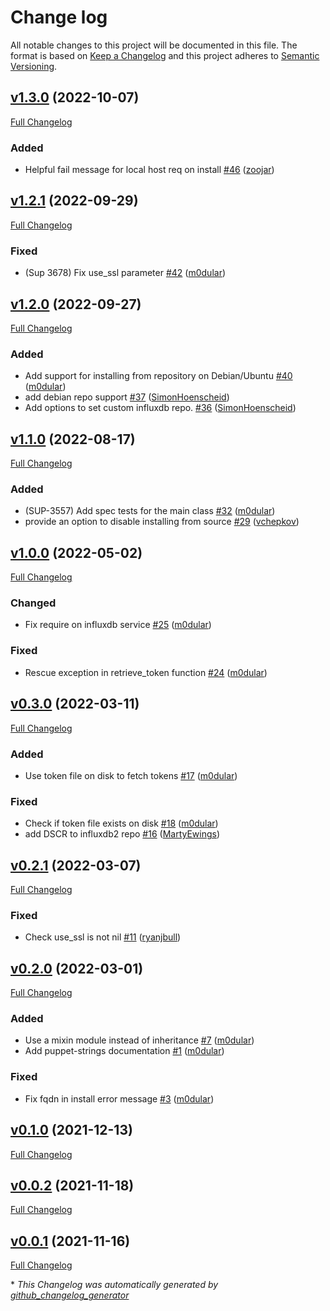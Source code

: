 # Change log

All notable changes to this project will be documented in this file. The format is based on [Keep a Changelog](http://keepachangelog.com/en/1.0.0/) and this project adheres to [Semantic Versioning](http://semver.org).

## [v1.3.0](https://github.com/puppetlabs/influxdb/tree/v1.3.0) (2022-10-07)

[Full Changelog](https://github.com/puppetlabs/influxdb/compare/v1.2.1...v1.3.0)

### Added

- Helpful fail message for local host req on install [\#46](https://github.com/puppetlabs/influxdb/pull/46) ([zoojar](https://github.com/zoojar))

## [v1.2.1](https://github.com/puppetlabs/influxdb/tree/v1.2.1) (2022-09-29)

[Full Changelog](https://github.com/puppetlabs/influxdb/compare/v1.2.0...v1.2.1)

### Fixed

- \(Sup 3678\) Fix use\_ssl parameter [\#42](https://github.com/puppetlabs/influxdb/pull/42) ([m0dular](https://github.com/m0dular))

## [v1.2.0](https://github.com/puppetlabs/influxdb/tree/v1.2.0) (2022-09-27)

[Full Changelog](https://github.com/puppetlabs/influxdb/compare/v1.1.0...v1.2.0)

### Added

- Add support for installing from repository on Debian/Ubuntu [\#40](https://github.com/puppetlabs/influxdb/pull/40) ([m0dular](https://github.com/m0dular))
- add debian repo support [\#37](https://github.com/puppetlabs/influxdb/pull/37) ([SimonHoenscheid](https://github.com/SimonHoenscheid))
- Add options to set custom influxdb repo. [\#36](https://github.com/puppetlabs/influxdb/pull/36) ([SimonHoenscheid](https://github.com/SimonHoenscheid))

## [v1.1.0](https://github.com/puppetlabs/influxdb/tree/v1.1.0) (2022-08-17)

[Full Changelog](https://github.com/puppetlabs/influxdb/compare/v1.0.0...v1.1.0)

### Added

- \(SUP-3557\) Add spec tests for the main class [\#32](https://github.com/puppetlabs/influxdb/pull/32) ([m0dular](https://github.com/m0dular))
- provide an option to disable installing from source [\#29](https://github.com/puppetlabs/influxdb/pull/29) ([vchepkov](https://github.com/vchepkov))

## [v1.0.0](https://github.com/puppetlabs/influxdb/tree/v1.0.0) (2022-05-02)

[Full Changelog](https://github.com/puppetlabs/influxdb/compare/v0.3.0...v1.0.0)

### Changed

- Fix require on influxdb service [\#25](https://github.com/puppetlabs/influxdb/pull/25) ([m0dular](https://github.com/m0dular))

### Fixed

- Rescue exception in retrieve\_token function [\#24](https://github.com/puppetlabs/influxdb/pull/24) ([m0dular](https://github.com/m0dular))

## [v0.3.0](https://github.com/puppetlabs/influxdb/tree/v0.3.0) (2022-03-11)

[Full Changelog](https://github.com/puppetlabs/influxdb/compare/v0.2.1...v0.3.0)

### Added

- Use token file on disk to fetch tokens [\#17](https://github.com/puppetlabs/influxdb/pull/17) ([m0dular](https://github.com/m0dular))

### Fixed

- Check if token file exists on disk [\#18](https://github.com/puppetlabs/influxdb/pull/18) ([m0dular](https://github.com/m0dular))
- add DSCR to influxdb2 repo  [\#16](https://github.com/puppetlabs/influxdb/pull/16) ([MartyEwings](https://github.com/MartyEwings))

## [v0.2.1](https://github.com/puppetlabs/influxdb/tree/v0.2.1) (2022-03-07)

[Full Changelog](https://github.com/puppetlabs/influxdb/compare/v0.2.0...v0.2.1)

### Fixed

- Check use\_ssl is not nil [\#11](https://github.com/puppetlabs/influxdb/pull/11) ([ryanjbull](https://github.com/ryanjbull))

## [v0.2.0](https://github.com/puppetlabs/influxdb/tree/v0.2.0) (2022-03-01)

[Full Changelog](https://github.com/puppetlabs/influxdb/compare/v0.1.0...v0.2.0)

### Added

- Use a mixin module instead of inheritance [\#7](https://github.com/puppetlabs/influxdb/pull/7) ([m0dular](https://github.com/m0dular))
- Add puppet-strings documentation [\#1](https://github.com/puppetlabs/influxdb/pull/1) ([m0dular](https://github.com/m0dular))

### Fixed

- Fix fqdn in install error message [\#3](https://github.com/puppetlabs/influxdb/pull/3) ([m0dular](https://github.com/m0dular))

## [v0.1.0](https://github.com/puppetlabs/influxdb/tree/v0.1.0) (2021-12-13)

[Full Changelog](https://github.com/puppetlabs/influxdb/compare/v0.0.2...v0.1.0)

## [v0.0.2](https://github.com/puppetlabs/influxdb/tree/v0.0.2) (2021-11-18)

[Full Changelog](https://github.com/puppetlabs/influxdb/compare/v0.0.1...v0.0.2)

## [v0.0.1](https://github.com/puppetlabs/influxdb/tree/v0.0.1) (2021-11-16)

[Full Changelog](https://github.com/puppetlabs/influxdb/compare/ee8ed1c47240e3712966f9e651749528a5235160...v0.0.1)



\* *This Changelog was automatically generated by [github_changelog_generator](https://github.com/github-changelog-generator/github-changelog-generator)*
